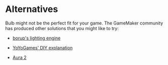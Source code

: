# Alternatives

Bulb might not be the perfect fit for your game. The GameMaker community has produced other solutions that you might like to try:

- [borup's lighting engine](https://github.com/borup3/Lighting-System-2D)

- [YoYoGames' DIY explanation](https://gamemaker.io/en/tutorials/coffee-break-tutorial-simple-lighting-gml)

- [Aura 2](https://marketplace.yoyogames.com/assets/5229/aura-2-0-lighting-engine)
